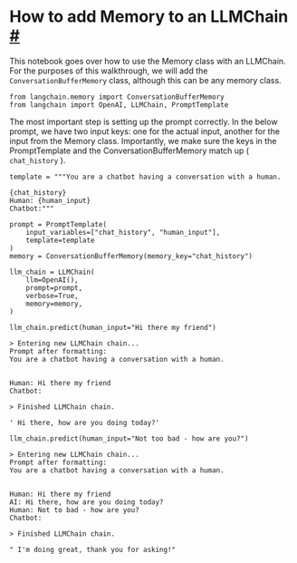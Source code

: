 


 How to add Memory to an LLMChain
 [#](#how-to-add-memory-to-an-llmchain "Permalink to this headline")
=======================================================================================================



 This notebook goes over how to use the Memory class with an LLMChain. For the purposes of this walkthrough, we will add the
 `ConversationBufferMemory`
 class, although this can be any memory class.
 







```
from langchain.memory import ConversationBufferMemory
from langchain import OpenAI, LLMChain, PromptTemplate

```






 The most important step is setting up the prompt correctly. In the below prompt, we have two input keys: one for the actual input, another for the input from the Memory class. Importantly, we make sure the keys in the PromptTemplate and the ConversationBufferMemory match up (
 `chat_history`
 ).
 







```
template = """You are a chatbot having a conversation with a human.

{chat_history}
Human: {human_input}
Chatbot:"""

prompt = PromptTemplate(
    input_variables=["chat_history", "human_input"], 
    template=template
)
memory = ConversationBufferMemory(memory_key="chat_history")

```










```
llm_chain = LLMChain(
    llm=OpenAI(), 
    prompt=prompt, 
    verbose=True, 
    memory=memory,
)

```










```
llm_chain.predict(human_input="Hi there my friend")

```








```
> Entering new LLMChain chain...
Prompt after formatting:
You are a chatbot having a conversation with a human.


Human: Hi there my friend
Chatbot:

> Finished LLMChain chain.

```






```
' Hi there, how are you doing today?'

```










```
llm_chain.predict(human_input="Not too bad - how are you?")

```








```
> Entering new LLMChain chain...
Prompt after formatting:
You are a chatbot having a conversation with a human.


Human: Hi there my friend
AI: Hi there, how are you doing today?
Human: Not to bad - how are you?
Chatbot:

> Finished LLMChain chain.

```






```
" I'm doing great, thank you for asking!"

```







